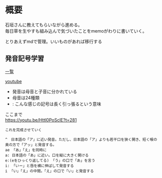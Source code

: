 # 概要

石垣さんに教えてもらいながら進める。  
毎日草を生やすも組み込んで気づいたことをmemoがわりに書いていく。

とりあえずmdで管理。いいものがあれば移行する


## 発音記号学習

[一覧](https://english-club.jp/blog/english-phonetic-symbol/)

[youtube](https://www.youtube.com/watch?v=9FGRAzFHygQ)

- 発音は母音と子音に分かれている
- 母音は24種類
- : こんな感じの記号は長く引っ張るという意味

ここまで  
https://youtu.be/Httl0PoSclE?t=281


```
これを完成させていく

^　日本語の「ア」に近い発音。ただし、日本語の「ア」よりも若干口を狭く開き、短く喉の奥の方で「アッ」と発音する。
ae 「あ」「え」を同時に
a: 日本語の「あ」に近い。口を縦に大きく開ける
e:(eをひっくり返してる) 「う」の口で「あ」を言う
i: 「いー」と唇を横に伸ばして発音する
i 「い」「え」の中間。「え」の口で「い」と発音する

```